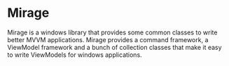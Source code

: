# Mirage
Mirage is a windows library that provides some common classes to write better MVVM applications. Mirage provides a command framework, a ViewModel framework and a bunch of collection classes that make it easy to write ViewModels for windows applications. 
